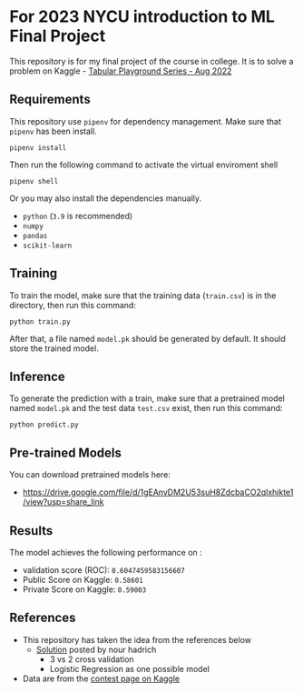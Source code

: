 # For 2023 NYCU introduction to ML Final Project

This repository is for my final project of the course in college. It is to solve a problem on Kaggle - [Tabular Playground Series - Aug 2022](https://www.kaggle.com/competitions/tabular-playground-series-aug-2022/overview)

## Requirements

This repository use `pipenv` for dependency management. Make sure that `pipenv` has been install.

```setup
pipenv install
```

Then run the following command to activate the virtual enviroment shell

```shell
pipenv shell
```

Or you may also install the dependencies manually.

- `python` (`3.9` is recommended)
- `numpy`
- `pandas`
- `scikit-learn`

## Training

To train the model, make sure that the training data (`train.csv`) is in the directory, then run this command:

```train
python train.py
```

After that, a file named `model.pk` should be generated by default. It should store the trained model.

## Inference

To generate the prediction with a train, make sure that a pretrained model named `model.pk` and the test data `test.csv` exist, then run this command:

```predict
python predict.py
```

## Pre-trained Models

You can download pretrained models here:

- https://drive.google.com/file/d/1gEAnvDM2U53suH8ZdcbaCO2qlxhjkte1/view?usp=share_link

## Results

The model achieves the following performance on :

- validation score (ROC): `0.6047459583156607`
- Public Score on Kaggle: `0.58601`
- Private Score on Kaggle: `0.59003`

## References

- This repository has taken the idea from the references below
  - [Solution](https://www.kaggle.com/competitions/tabular-playground-series-aug-2022/discussion/349810) posted by nour hadrich
    - 3 vs 2 cross validation
    - Logistic Regression as one possible model
- Data are from the [contest page on Kaggle](https://www.kaggle.com/competitions/tabular-playground-series-aug-2022/data)